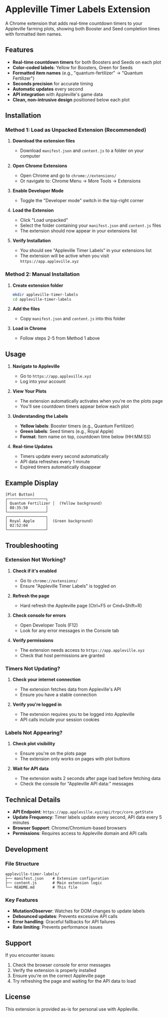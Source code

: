 # Appleville Timer Labels Extension

A Chrome extension that adds real-time countdown timers to your Appleville farming plots, showing both Booster and Seed completion times with formatted item names.

## Features

- **Real-time countdown timers** for both Boosters and Seeds on each plot
- **Color-coded labels**: Yellow for Boosters, Green for Seeds
- **Formatted item names** (e.g., "quantum-fertilizer" → "Quantum Fertilizer")
- **Seconds precision** for accurate timing
- **Automatic updates** every second
- **API integration** with Appleville's game data
- **Clean, non-intrusive design** positioned below each plot

## Installation

### Method 1: Load as Unpacked Extension (Recommended)

1. **Download the extension files**
   - Download `manifest.json` and `content.js` to a folder on your computer

2. **Open Chrome Extensions**
   - Open Chrome and go to `chrome://extensions/`
   - Or navigate to: Chrome Menu → More Tools → Extensions

3. **Enable Developer Mode**
   - Toggle the "Developer mode" switch in the top-right corner

4. **Load the Extension**
   - Click "Load unpacked"
   - Select the folder containing your `manifest.json` and `content.js` files
   - The extension should now appear in your extensions list

5. **Verify Installation**
   - You should see "Appleville Timer Labels" in your extensions list
   - The extension will be active when you visit `https://app.appleville.xyz`

### Method 2: Manual Installation

1. **Create extension folder**
   ```bash
   mkdir appleville-timer-labels
   cd appleville-timer-labels
   ```

2. **Add the files**
   - Copy `manifest.json` and `content.js` into this folder

3. **Load in Chrome**
   - Follow steps 2-5 from Method 1 above

## Usage

1. **Navigate to Appleville**
   - Go to `https://app.appleville.xyz`
   - Log into your account

2. **View Your Plots**
   - The extension automatically activates when you're on the plots page
   - You'll see countdown timers appear below each plot

3. **Understanding the Labels**
   - **Yellow labels**: Booster timers (e.g., Quantum Fertilizer)
   - **Green labels**: Seed timers (e.g., Royal Apple)
   - **Format**: Item name on top, countdown time below (HH:MM:SS)

4. **Real-time Updates**
   - Timers update every second automatically
   - API data refreshes every 1 minute
   - Expired timers automatically disappear

## Example Display

```
[Plot Button]
┌─────────────────┐
│ Quantum Fertilizer │  (Yellow background)
│ 08:35:50        │
└─────────────────┘
┌─────────────────┐
│ Royal Apple     │  (Green background)
│ 02:52:04        │
└─────────────────┘
```

## Troubleshooting

### Extension Not Working?
1. **Check if it's enabled**
   - Go to `chrome://extensions/`
   - Ensure "Appleville Timer Labels" is toggled on

2. **Refresh the page**
   - Hard refresh the Appleville page (Ctrl+F5 or Cmd+Shift+R)

3. **Check console for errors**
   - Open Developer Tools (F12)
   - Look for any error messages in the Console tab

4. **Verify permissions**
   - The extension needs access to `https://app.appleville.xyz`
   - Check that host permissions are granted

### Timers Not Updating?
1. **Check your internet connection**
   - The extension fetches data from Appleville's API
   - Ensure you have a stable connection

2. **Verify you're logged in**
   - The extension requires you to be logged into Appleville
   - API calls include your session cookies

### Labels Not Appearing?
1. **Check plot visibility**
   - Ensure you're on the plots page
   - The extension only works on pages with plot buttons

2. **Wait for API data**
   - The extension waits 2 seconds after page load before fetching data
   - Check the console for "Appleville API data:" messages

## Technical Details

- **API Endpoint**: `https://app.appleville.xyz/api/trpc/core.getState`
- **Update Frequency**: Timer labels update every second, API data every 5 minutes
- **Browser Support**: Chrome/Chromium-based browsers
- **Permissions**: Requires access to Appleville domain and API calls

## Development

### File Structure
```
appleville-timer-labels/
├── manifest.json    # Extension configuration
├── content.js       # Main extension logic
└── README.md        # This file
```

### Key Features
- **MutationObserver**: Watches for DOM changes to update labels
- **Debounced updates**: Prevents excessive API calls
- **Error handling**: Graceful fallbacks for API failures
- **Rate limiting**: Prevents performance issues

## Support

If you encounter issues:
1. Check the browser console for error messages
2. Verify the extension is properly installed
3. Ensure you're on the correct Appleville page
4. Try refreshing the page and waiting for the API data to load

## License

This extension is provided as-is for personal use with Appleville.
